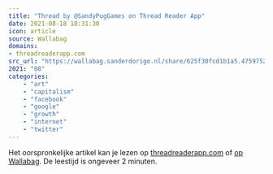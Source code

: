 ```yaml
---
title: "Thread by @SandyPugGames on Thread Reader App"
date: 2021-08-18 18:31:30
icon: article
source: Wallabag
domains:
- threadreaderapp.com
src_url: "https://wallabag.sanderdorigo.nl/share/625f30fcd1b1a5.47597527"
2021: "08"
categories:
    - "art"
    - "capitalism"
    - "facebook"
    - "google"
    - "growth"
    - "internet"
    - "twitter"
---
```

Het oorspronkelijke artikel kan je lezen op [threadreaderapp.com](https://threadreaderapp.com/thread/1403797949164015617.html) of [op Wallabag](https://wallabag.sanderdorigo.nl/share/625f30fcd1b1a5.47597527). De leestijd is ongeveer 2 minuten.
